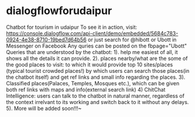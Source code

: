 # dialogflowforudaipur
Chatbot for tourism in udaipur
To see it in action, visit: https://console.dialogflow.com/api-client/demo/embedded/5684c783-0924-4e38-8710-19bed7d64b56
or just search for @hibott or Ubott in Messenger on Facebook
Any quries can be posted on the fbpage="Ubott"
Queries that are understood by the chatbot:
 1). help me
  easiest of all, it shows all the details it can provide.
 2). places nearby/what are the some of the good places to visit:
  to which it would provide top 10 sites/places (typical tourist crowded places!) by which users can search those places(in the chatbot itself) and get ref links and small info regarding the places.
 3). Classified places(Palaces, Temples, Mosques etc.), which can be given both ref links with maps and info(external search link)
 4) ChitChat Intelligence: users can talk to the chatbot in natural manner, regardless of the context irrelvant to its working and switch back to it without any delays.
 5). More will be added soon!!!~
